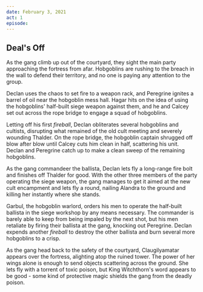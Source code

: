 ```yaml
---
date: February 3, 2021
act: 1
episode: 
---
```

##  Deal's Off

As the gang climb up out of the courtyard, they sight the main party approaching the fortress from afar. Hobgoblins are rushing to the breach in the wall to defend their territory, and no one is paying any attention to the group.

Declan uses the chaos to set fire to a weapon rack, and Peregrine ignites a barrel of oil near the hobgoblin mess hall. Hagar hits on the idea of using the hobgoblins' half-built siege weapon against them, and he and Calcey set out across the rope bridge to engage a squad of hobgoblins.

Letting off his first *fireball*, Declan obliterates several hobgoblins and cultists, disrupting what remained of the old cult meeting and severely wounding Thalder. On the rope bridge, the hobgoblin captain shrugged off blow after blow until Calcey cuts him clean in half, scattering his unit. Declan and Peregrine catch up to make a clean sweep of the remaining hobgoblins.

As the gang commandeer the ballista, Declan lets fly a long-range fire bolt and finishes off Thalder for good. With the other three members of the party operating the siege weapon, the gang manages to get it aimed at the new cult encampment and lets fly a round, nailing Alandra to the ground and killing her instantly where she stands.

Garbul, the hobgoblin warlord, orders his men to operate the half-built ballista in the siege workshop by any means necessary. The commander is barely able to keep from being impaled by the next shot, but his men retaliate by firing their ballista at the gang, knocking out Peregrine.  Declan expends another *fireball* to destroy the other ballista and burn several more hobgoblins to a crisp.

As the gang head back to the safety of the courtyard, Claugilyamatar appears over the fortress, alighting atop the ruined tower. The power of her wings alone is enough to send objects scattering across the ground. She lets fly with a torrent of toxic poison, but King Witchthorn's word appears to be good - some kind of protective magic shields the gang from the deadly poison.
